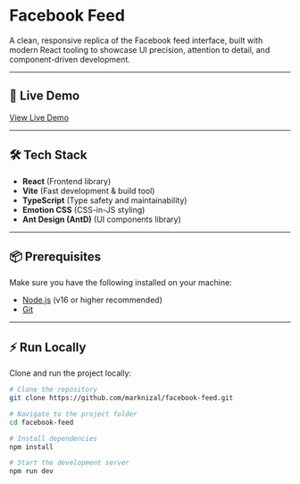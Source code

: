 # Facebook Feed

A clean, responsive replica of the Facebook feed interface, built with modern React tooling to showcase UI precision, attention to detail, and component-driven development.  

---

## 🚀 Live Demo
[View Live Demo](https://marknizal.github.io/facebook-feed/)  

---

## 🛠️ Tech Stack
- **React** (Frontend library)  
- **Vite** (Fast development & build tool)  
- **TypeScript** (Type safety and maintainability)  
- **Emotion CSS** (CSS-in-JS styling)  
- **Ant Design (AntD)** (UI components library)  

---

## 📦 Prerequisites
Make sure you have the following installed on your machine:  
- [Node.js](https://nodejs.org/) (v16 or higher recommended)  
- [Git](https://git-scm.com/)  

---

## ⚡ Run Locally
Clone and run the project locally:

```bash
# Clone the repository
git clone https://github.com/marknizal/facebook-feed.git

# Navigate to the project folder
cd facebook-feed

# Install dependencies
npm install

# Start the development server
npm run dev
